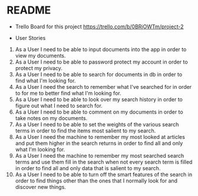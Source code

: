 # README

* Trello Board for this project https://trello.com/b/0BRjOWTm/project-2

* User Stories

1. As a User I need to be able to input documents into the app in order to view my documents.
2. As a User I need to be able to password protect my account in order to protect my privacy.
3. As a User I need to be able to search for documents in db in order to find what I'm looking for.
4. As a User I need the search to remember what I've searched for in order to for me to better find what I'm looking for.
5. As a User I need to be able to look over my search history in order to figure out what I need to search for.
6. As a User I need to be able to comment on my documents in order to take notes on my documents.
7. As a User I need to be able to set the weights of the various search terms in order to find the items most salient to my search.
8. As a User I need the machine to remember my most looked at articles and put them higher in the search returns in order to find all and only what I'm looking for.
9. As a User I need the machine to remember my most searched search terms and use them fill in the search when not every search term is filled in order to find all and only data that is salient to my search.
10. As a User I need to be able to turn off the smart features of the search in order to find things other than the ones that I normally look for and discover new things.
